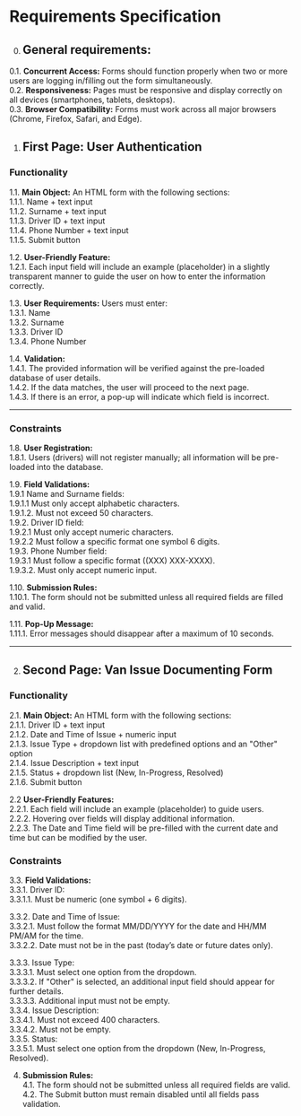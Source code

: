 # Requirements Specification

0. ## General requirements: 
0.1. **Concurrent Access:**  Forms should function properly when two or more users are logging in/filling out the form simultaneously.  
0.2. **Responsiveness:** Pages must be responsive and display correctly on all devices (smartphones, tablets, desktops).  
0.3. **Browser Compatibility:**  Forms must work across all major browsers (Chrome, Firefox, Safari, and Edge).  

1. ## First Page: User Authentication  

### Functionality
1.1. **Main Object:** An HTML form with the following sections:  
        1.1.1. Name + text input   
        1.1.2. Surname + text input  
        1.1.3. Driver ID + text input  
        1.1.4. Phone Number + text input  
        1.1.5. Submit button  

1.2. **User-Friendly Feature:**  
    1.2.1. Each input field will include an example (placeholder) in a slightly transparent manner to guide the user on how to enter the information correctly.  

1.3. **User Requirements:**  Users must enter:   
      1.3.1. Name    
      1.3.2. Surname  
      1.3.3. Driver ID  
      1.3.4. Phone Number  

1.4. **Validation:**     
   1.4.1. The provided information will be verified against the pre-loaded database of user details.  
   1.4.2. If the data matches, the user will proceed to the next page.  
   1.4.3. If there is an error, a pop-up will indicate which field is incorrect.  


---


### Constraints

1.8. **User Registration:**    
    1.8.1. Users (drivers) will not register manually; all information will be pre-loaded into the database.  

1.9. **Field Validations:**  
      1.9.1 Name and Surname fields:   
      1.9.1.1 Must only accept alphabetic characters.  
      1.9.1.2. Must not exceed 50 characters.  
      1.9.2. Driver ID field:        
      1.9.2.1 Must only accept numeric characters.  
      1.9.2.2 Must follow a specific format one symbol 6 digits.  
      1.9.3. Phone Number field:       
      1.9.3.1 Must follow a specific format ((XXX) XXX-XXXX).  
      1.9.3.2. Must only accept numeric input.  

1.10. **Submission Rules:**  
    1.10.1. The form should not be submitted unless all required fields are filled and valid.  

1.11. **Pop-Up Message:**  
    1.11.1. Error messages should disappear after a maximum of 10 seconds.  

---

2. ## Second Page: Van Issue Documenting Form

### Functionality

2.1. **Main Object:** An HTML form with the following sections:  
      2.1.1. Driver ID + text input  
      2.1.2. Date and Time of Issue + numeric input  
      2.1.3. Issue Type + dropdown list with predefined options and an "Other" option  
      2.1.4. Issue Description + text input  
       2.1.5. Status + dropdown list (New, In-Progress, Resolved)  
       2.1.6. Submit button  

2.2 **User-Friendly Features:**  
   2.2.1. Each field will include an example (placeholder) to guide users.  
   2.2.2. Hovering over fields will display additional information.  
   2.2.3. The Date and Time field will be pre-filled with the current date and time but can be modified by the user.  


### Constraints

3.3. **Field Validations:**  
     3.3.1. Driver ID:  
     3.3.1.1. Must be numeric (one symbol + 6 digits).   
   
 3.3.2. Date and Time of Issue:  
      3.3.2.1. Must follow the format MM/DD/YYYY for the date and HH/MM PM/AM for the time.  
      3.3.2.2. Date must not be in the past (today’s date or future dates only).   
   
3.3.3. Issue Type:  
     3.3.3.1. Must select one option from the dropdown.  
     3.3.3.2. If "Other" is selected, an additional input field should appear for further details.  
     3.3.3.3. Additional input must not be empty.  
     3.3.4. Issue Description:  
     3.3.4.1. Must not exceed 400 characters.  
     3.3.4.2. Must not be empty.  
     3.3.5. Status:  
     3.3.5.1. Must select one option from the dropdown (New, In-Progress, Resolved). 

4. **Submission Rules:**  
   4.1. The form should not be submitted unless all required fields are valid.  
   4.2. The Submit button must remain disabled until all fields pass validation.  
